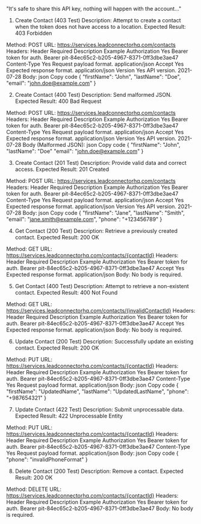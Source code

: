 "It's safe to share this API key, nothing will happen with the account..."


1. Create Contact (403 Test)
Description: Attempt to create a contact when the token does not have access to a location.
Expected Result: 403 Forbidden

Method: POST
URL: https://services.leadconnectorhq.com/contacts
Headers:
Header	Required	Description	Example
Authorization	Yes	Bearer token for auth.	Bearer pit-84ec65c2-b205-4967-8371-0ff3dbe3ae47
Content-Type	Yes	Request payload format.	application/json
Accept	Yes	Expected response format.	application/json
Version	Yes	API version.	2021-07-28
Body:
json
Copy code
{
    "firstName": "John",
    "lastName": "Doe",
    "email": "john.doe@example.com"
}




2. Create Contact (400 Test)
Description: Send malformed JSON.
Expected Result: 400 Bad Request

Method: POST
URL: https://services.leadconnectorhq.com/contacts
Headers:
Header	Required	Description	Example
Authorization	Yes	Bearer token for auth.	Bearer pit-84ec65c2-b205-4967-8371-0ff3dbe3ae47
Content-Type	Yes	Request payload format.	application/json
Accept	Yes	Expected response format.	application/json
Version	Yes	API version.	2021-07-28
Body (Malformed JSON):
json
Copy code
{
    "firstName": "John",
    "lastName": "Doe"
    "email": "john.doe@example.com"
}





3. Create Contact (201 Test)
Description: Provide valid data and correct access.
Expected Result: 201 Created

Method: POST
URL: https://services.leadconnectorhq.com/contacts
Headers:
Header	Required	Description	Example
Authorization	Yes	Bearer token for auth.	Bearer pit-84ec65c2-b205-4967-8371-0ff3dbe3ae47
Content-Type	Yes	Request payload format.	application/json
Accept	Yes	Expected response format.	application/json
Version	Yes	API version.	2021-07-28
Body:
json
Copy code
{
    "firstName": "Jane",
    "lastName": "Smith",
    "email": "jane.smith@example.com",
    "phone": "+123456789"
}





4. Get Contact (200 Test)
Description: Retrieve a previously created contact.
Expected Result: 200 OK

Method: GET
URL: https://services.leadconnectorhq.com/contacts/{contactId}
Headers:
Header	Required	Description	Example
Authorization	Yes	Bearer token for auth.	Bearer pit-84ec65c2-b205-4967-8371-0ff3dbe3ae47
Accept	Yes	Expected response format.	application/json
Body:
No body is required.




5. Get Contact (400 Test)
Description: Attempt to retrieve a non-existent contact.
Expected Result: 400 Not Found

Method: GET
URL: https://services.leadconnectorhq.com/contacts/{invalidContactId}
Headers:
Header	Required	Description	Example
Authorization	Yes	Bearer token for auth.	Bearer pit-84ec65c2-b205-4967-8371-0ff3dbe3ae47
Accept	Yes	Expected response format.	application/json
Body:
No body is required.





6. Update Contact (200 Test)
Description: Successfully update an existing contact.
Expected Result: 200 OK

Method: PUT
URL: https://services.leadconnectorhq.com/contacts/{contactId}
Headers:
Header	Required	Description	Example
Authorization	Yes	Bearer token for auth.	Bearer pit-84ec65c2-b205-4967-8371-0ff3dbe3ae47
Content-Type	Yes	Request payload format.	application/json
Body:
json
Copy code
{
    "firstName": "UpdatedName",
    "lastName": "UpdatedLastName",
    "phone": "+987654321"
}





7. Update Contact (422 Test)
Description: Submit unprocessable data.
Expected Result: 422 Unprocessable Entity

Method: PUT
URL: https://services.leadconnectorhq.com/contacts/{contactId}
Headers:
Header	Required	Description	Example
Authorization	Yes	Bearer token for auth.	Bearer pit-84ec65c2-b205-4967-8371-0ff3dbe3ae47
Content-Type	Yes	Request payload format.	application/json
Body:
json
Copy code
{
    "phone": "invalidPhoneFormat"
}




8. Delete Contact (200 Test)
Description: Remove a contact.
Expected Result: 200 OK

Method: DELETE
URL: https://services.leadconnectorhq.com/contacts/{contactId}
Headers:
Header	Required	Description	Example
Authorization	Yes	Bearer token for auth.	Bearer pit-84ec65c2-b205-4967-8371-0ff3dbe3ae47
Body:
No body is required.
